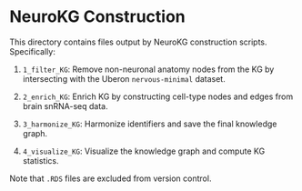 # NeuroKG Construction

This directory contains files output by NeuroKG construction scripts. Specifically:

1. `1_filter_KG`: Remove non-neuronal anatomy nodes from the KG by intersecting with the Uberon `nervous-minimal` dataset.

2. `2_enrich_KG`: Enrich KG by constructing cell-type nodes and edges from brain snRNA-seq data.

3. `3_harmonize_KG`: Harmonize identifiers and save the final knowledge graph.

4. `4_visualize_KG`: Visualize the knowledge graph and compute KG statistics.

Note that `.RDS` files are excluded from version control.